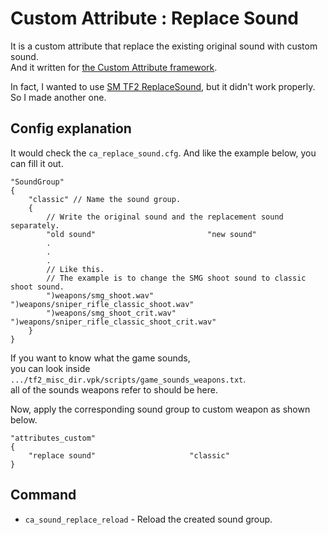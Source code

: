 # Custom Attribute : Replace Sound
  
It is a custom attribute that replace the existing original sound with custom sound.  
And it written for [the Custom Attribute framework](https://github.com/nosoop/SM-TFCustAttr).

In fact, I wanted to use [SM TF2 ReplaceSound](https://github.com/JessicaTheGunLady/SM-TF2-ReplaceSound), but it didn't work properly. So I made another one.

## Config explanation

It would check the `ca_replace_sound.cfg`. And like the example below, you can fill it out.
```
"SoundGroup"
{
	"classic" // Name the sound group.
	{
		// Write the original sound and the replacement sound separately.
		"old sound"							"new sound" 
		.
		.
		.
		// Like this.
		// The example is to change the SMG shoot sound to classic shoot sound.
		")weapons/smg_shoot.wav"			")weapons/sniper_rifle_classic_shoot.wav"
		")weapons/smg_shoot_crit.wav"		")weapons/sniper_rifle_classic_shoot_crit.wav"
	}
}
```
If you want to know what the game sounds,  
you can look inside `.../tf2_misc_dir.vpk/scripts/game_sounds_weapons.txt`.  
all of the sounds weapons refer to should be here.

Now, apply the corresponding sound group to custom weapon as shown below.
```
"attributes_custom"
{
	"replace sound"						"classic"
}
```

## Command
* `ca_sound_replace_reload` - Reload the created sound group.
